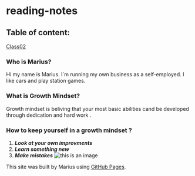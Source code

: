 # reading-notes
## Table of content:
[Class02](https://masok87.github.io/reading-notes/class02/)

### Who is Marius?
Hi my name is Marius. I`m running my own business as a self-employed.
I like cars and play station games.

### What is Growth Mindset? 
 Growth mindset is beliving that your most basic abilities cand be developed through dedication and hard work . 
### How to keep yourself in a growth mindset ?

1. ***Look at your own improvments***
2. ***Learn something new***
3. ***Make mistakes***
![this is an image](https://img.freepik.com/premium-vector/businessman-holding-light-bulb-put-think-growth-mindset-different-fixed-mindset-concept_101179-865.jpg?w=2000)




This site was built by Marius  using [GitHub Pages](https://masok87.github.io/raeding-notes).

